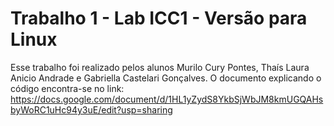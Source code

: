 # Trabalho 1 - Lab ICC1 - Versão para Linux
Esse trabalho foi realizado pelos alunos Murilo Cury Pontes, Thaís Laura Anicio Andrade e Gabriella Castelari Gonçalves.
O documento explicando o código encontra-se no link: https://docs.google.com/document/d/1HL1yZydS8YkbSjWbJM8kmUGQAHsbyWoRC1uHc94y3uE/edit?usp=sharing
